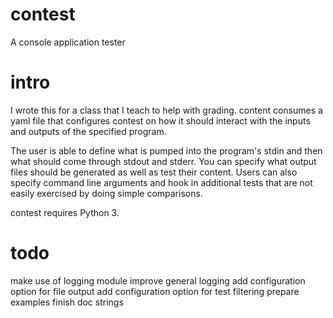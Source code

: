 # contest
A console application tester

# intro
I wrote this for a class that I teach to help with grading. content consumes a yaml file that configures contest on how it should interact with the inputs and outputs of the specified program.

The user is able to define what is pumped into the program's stdin and then what should come through stdout and stderr. You can specify what output files should be generated as well as test their content. Users can also specify command line arguments and hook in additional tests that are not easily exercised by doing simple comparisons.

contest requires Python 3.

# todo
make use of logging module
improve general logging
add configuration option for file output
add configuration option for test filtering
prepare examples
finish doc strings
